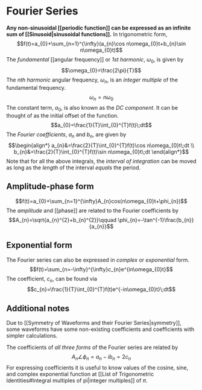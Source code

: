 # Fourier Series
**Any non-sinusoidal [[periodic function]] can be expressed as an infinite sum of [[Sinusoid|sinusoidal functions]].**
In trigonometric form,
$$f(t)=a_{0}+\sum_{n=1}^{\infty}(a_{n}\cos n\omega_{0}t+b_{n}\sin n\omega_{0}t)$$
The *fundamental* [[angular frequency]] or *1st harmonic*, $\omega_{0}$, is given by
$$\omega_{0}=\frac{2\pi}{T}$$
The *nth harmonic* angular frequency, $\omega_{n}$, is an *integer multiple* of the fundamental frequency.
$$\omega_{n}=n\omega_{0}$$
The constant term, $a_{0}$, is also known as the *DC component*. It can be thought of as the initial offset of the function.
$$a_{0}=\frac{1}{T}\int_{0}^{T}f(t)\;dt$$
The *Fourier coefficients*, $a_n$ and $b_{n}$, are given by
$$\begin{align*}
a_{n}&=\frac{2}{T}\int_{0}^{T}f(t)\cos n\omega_{0}t\;dt \\
b_{n}&=\frac{2}{T}\int_{0}^{T}f(t)\sin n\omega_{0}t\;dt
\end{align*}$$
Note that for all the above integrals, the *interval of integration* can be moved as long as the *length* of the interval *equals* the period.

## Amplitude-phase form
$$f(t)=a_{0}+\sum_{n=1}^{\infty}A_{n}cos(n\omega_{0}t+\phi_{n})$$
The *amplitude* and [[phase]] are related to the Fourier coefficients by
$$A_{n}=\sqrt{a_{n}^{2}+b_{n}^{2}}\qquad \phi_{n}=-\tan^{-1}\frac{b_{n}}{a_{n}}$$
## Exponential form
The Fourier series can also be expressed in *complex* or *exponential* form.
$$f(t)=\sum_{n=-\infty}^{\infty}c_{n}e^{in\omega_{0}t}$$
The coefficient, $c_n$, can be found via
$$c_{n}=\frac{1}{T}\int_{0}^{T}f(t)e^{-in\omega_{0}t}\;dt$$
## Additional notes
Due to [[Symmetry of Waveforms and their Fourier Series|symmetry]], some waveforms have some non-existing coefficients and coefficients with simpler calculations.

The coefficients of *all three forms* of the Fourier series are related by
$$A_{n}\angle\phi_{n}=a_{n}-ib_{n}=2c_{n}$$
For expressing coefficients it is useful to know values of the cosine, sine, and complex exponential function at [[List of Trigonometric Identities#Integral multiples of pi|integer multiples]] of $\pi$.

